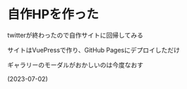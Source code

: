 # 自作HPを作った
twitterが終わったので自作サイトに回帰してみる

サイトはVuePressで作り、GitHub Pagesにデプロイしただけ

ギャラリーのモーダルがおかしいのは今度なおす

(2023-07-02)